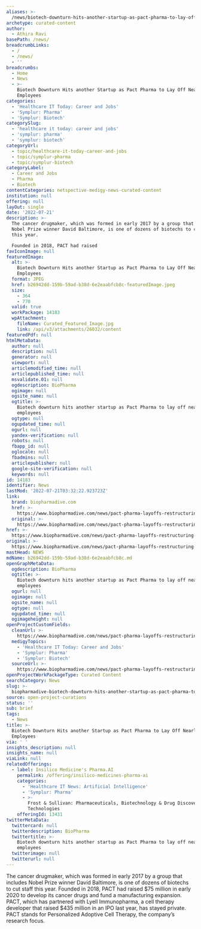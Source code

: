 ```yaml
---
aliases: >-
  /news/biotech-downturn-hits-another-startup-as-pact-pharma-to-lay-off-nearly-100-employees
archetype: curated-content
author:
  - Athira Ravi
basePath: /news/
breadcrumbLinks:
  - /
  - /news/
  - ''
breadcrumbs:
  - Home
  - News
  - >-
    Biotech Downturn Hits another Startup as Pact Pharma to Lay Off Nearly 100
    Employees
categories:
  - 'Healthcare IT Today: Career and Jobs'
  - 'Symplur: Pharma'
  - 'Symplur: Biotech'
categorySlug:
  - 'healthcare it today: career and jobs'
  - 'symplur: pharma'
  - 'symplur: biotech'
categoryUrl:
  - topic/healthcare-it-today-career-and-jobs
  - topic/symplur-pharma
  - topic/symplur-biotech
categoryLabel:
  - Career and Jobs
  - Pharma
  - Biotech
contentCategories: netspective-medigy-news-curated-content
institution: null
offering: null
layOut: single
date: '2022-07-21'
description: >-
  The cancer drugmaker, which was formed in early 2017 by a group that includes
  Nobel Prize winner David Baltimore, is one of dozens of biotechs to cut staff
  this year.

  Founded in 2018, PACT had raised 
favIconImage: null
featuredImage:
  alt: >-
    Biotech Downturn Hits another Startup as Pact Pharma to Lay Off Nearly 100
    Employees
  format: JPEG
  href: b26942dd-159b-59ad-b38d-6e2eaabfcb8c-featuredImage.jpeg
  size:
    - 364
    - 770
  valid: true
  workPackage: 14183
  wpAttachment:
    fileName: Curated_Featured_Image.jpg
    link: /api/v3/attachments/26032/content
featuredPdf: null
htmlMetaData:
  author: null
  description: null
  generator: null
  viewport: null
  articlemodified_time: null
  articlepublished_time: null
  msvalidate.01: null
  ogdescription: BioPharma
  ogimage: null
  ogsite_name: null
  ogtitle: >-
    Biotech downturn hits another startup as Pact Pharma to lay off nearly 100
    employees
  ogtype: null
  ogupdated_time: null
  ogurl: null
  yandex-verification: null
  robots: null
  fbapp_id: null
  oglocale: null
  fbadmins: null
  articlepublisher: null
  google-site-verification: null
  keywords: null
id: 14183
identifier: News
lastMod: '2022-07-21T03:32:22.923723Z'
link:
  brand: biopharmadive.com
  href: >-
    https://www.biopharmadive.com/news/pact-pharma-layoffs-restructuring-biotech-downturn/627591/
  original: >-
    https://www.biopharmadive.com/news/pact-pharma-layoffs-restructuring-biotech-downturn/627591/
href: >-
  https://www.biopharmadive.com/news/pact-pharma-layoffs-restructuring-biotech-downturn/627591/
original: >-
  https://www.biopharmadive.com/news/pact-pharma-layoffs-restructuring-biotech-downturn/627591/
mastHead: NEWS
mdName: b26942dd-159b-59ad-b38d-6e2eaabfcb8c.md
openGraphMetaData:
  ogdescription: BioPharma
  ogtitle: >-
    Biotech downturn hits another startup as Pact Pharma to lay off nearly 100
    employees
  ogurl: null
  ogimage: null
  ogsite_name: null
  ogtype: null
  ogupdated_time: null
  ogimageheight: null
openProjectCustomFields:
  cleanUrl: >-
    https://www.biopharmadive.com/news/pact-pharma-layoffs-restructuring-biotech-downturn/627591/
  medigyTopics:
    - 'Healthcare IT Today: Career and Jobs'
    - 'Symplur: Pharma'
    - 'Symplur: Biotech'
  sourceUrl: >-
    https://www.biopharmadive.com/news/pact-pharma-layoffs-restructuring-biotech-downturn/627591/
openProjectWorkPackageType: Curated Content
searchCategory: News
slug: >-
  biopharmadive-biotech-downturn-hits-another-startup-as-pact-pharma-to-lay-off-nearly-100-employees
source: open-project-curations
status: ''
sub: brief
tags:
  - News
title: >-
  Biotech Downturn Hits another Startup as Pact Pharma to Lay Off Nearly 100
  Employees
via: ' '
insights_description: null
insights_name: null
viaLink: null
relatedOfferings:
  - label: Insilico Medicine's Pharma.AI
    permalink: /offering/insilico-medicines-pharma-ai
    categories:
      - 'Healthcare IT News: Artificial Intelligence'
      - 'Symplur: Pharma'
      - >-
        Frost & Sullivan: Pharmaceuticals, Biotechnology & Drug Discovery
        Technologies
    offeringId: 13431
twitterMetaData:
  twittercard: null
  twitterdescription: BioPharma
  twittertitle: >-
    Biotech downturn hits another startup as Pact Pharma to lay off nearly 100
    employees
  twitterimage: null
  twitterurl: null
---
```

<p>The cancer drugmaker, which was formed in early 2017 by a group that includes Nobel Prize winner David Baltimore, is one of dozens of biotechs to cut staff this year.
Founded in 2018, PACT had raised $75 million in early 2020 to develop its cancer drugs and fund a manufacturing expansion. PACT, which has partnered with Lyell Immunopharma, a cell therapy developer that raised $435 million in an IPO last year, has stayed private. PACT stands for Personalized Adoptive Cell Therapy, the company’s research focus.</p>
